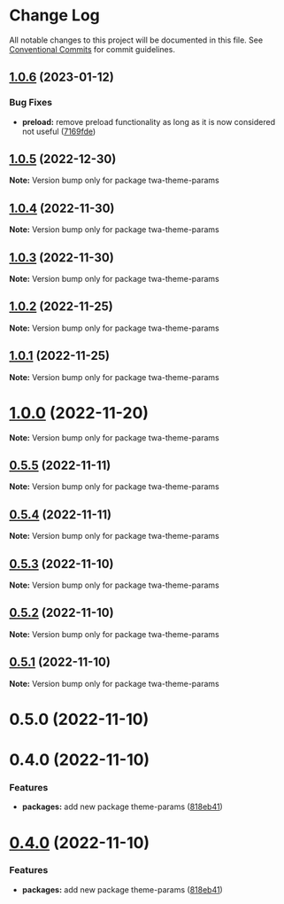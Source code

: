 # Change Log

All notable changes to this project will be documented in this file.
See [Conventional Commits](https://conventionalcommits.org) for commit guidelines.

## [1.0.6](https://github.com/Telegram-Web-Apps/twa/compare/twa-theme-params@1.0.5...twa-theme-params@1.0.6) (2023-01-12)


### Bug Fixes

* **preload:** remove preload functionality as long as it is now considered not useful ([7169fde](https://github.com/Telegram-Web-Apps/twa/commit/7169fde7b28baafa1b748fea327c3eebb31f99d7))





## [1.0.5](https://github.com/Telegram-Web-Apps/twa/compare/twa-theme-params@1.0.4...twa-theme-params@1.0.5) (2022-12-30)

**Note:** Version bump only for package twa-theme-params





## [1.0.4](https://github.com/Telegram-Web-Apps/twa/compare/twa-theme-params@1.0.3...twa-theme-params@1.0.4) (2022-11-30)

**Note:** Version bump only for package twa-theme-params





## [1.0.3](https://github.com/Telegram-Web-Apps/twa/compare/twa-theme-params@1.0.2...twa-theme-params@1.0.3) (2022-11-30)

**Note:** Version bump only for package twa-theme-params






## [1.0.2](https://github.com/Telegram-Web-Apps/twa/compare/twa-theme-params@1.0.1...twa-theme-params@1.0.2) (2022-11-25)

**Note:** Version bump only for package twa-theme-params





## [1.0.1](https://github.com/Telegram-Web-Apps/twa/compare/twa-theme-params@1.0.0...twa-theme-params@1.0.1) (2022-11-25)

**Note:** Version bump only for package twa-theme-params





# [1.0.0](https://github.com/Telegram-Web-Apps/twa/compare/twa-theme-params@0.5.5...twa-theme-params@1.0.0) (2022-11-20)

**Note:** Version bump only for package twa-theme-params





## [0.5.5](https://github.com/Telegram-Web-Apps/twa/compare/twa-theme-params@0.5.4...twa-theme-params@0.5.5) (2022-11-11)

**Note:** Version bump only for package twa-theme-params





## [0.5.4](https://github.com/Telegram-Web-Apps/twa/compare/twa-theme-params@0.5.3...twa-theme-params@0.5.4) (2022-11-11)

**Note:** Version bump only for package twa-theme-params





## [0.5.3](https://github.com/Telegram-Web-Apps/twa/compare/twa-theme-params@0.5.2...twa-theme-params@0.5.3) (2022-11-10)

**Note:** Version bump only for package twa-theme-params





## [0.5.2](https://github.com/Telegram-Web-Apps/twa/compare/twa-theme-params@0.5.1...twa-theme-params@0.5.2) (2022-11-10)

**Note:** Version bump only for package twa-theme-params





## [0.5.1](https://github.com/Telegram-Web-Apps/sdk/compare/twa-theme-params@0.5.0...twa-theme-params@0.5.1) (2022-11-10)

**Note:** Version bump only for package twa-theme-params





# 0.5.0 (2022-11-10)



# 0.4.0 (2022-11-10)


### Features

* **packages:** add new package theme-params ([818eb41](https://github.com/Telegram-Web-Apps/sdk/commit/818eb4156607d98ab1c6c2299cb207a866b51762))





# [0.4.0](https://github.com/Telegram-Web-Apps/sdk/compare/v0.3.3...v0.4.0) (2022-11-10)


### Features

* **packages:** add new package theme-params ([818eb41](https://github.com/Telegram-Web-Apps/sdk/commit/818eb4156607d98ab1c6c2299cb207a866b51762))
